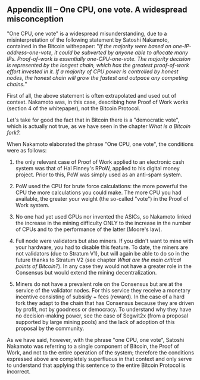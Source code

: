 ## Appendix III – One CPU, one vote. A widespread misconception ##

&quot;One CPU, one vote&quot; is a widespread misunderstanding, due to a misinterpretation of the following statement by Satoshi Nakamoto, contained in the Bitcoin withepaper: &quot;_If the majority were based on one-IP-address-one-vote, it could be subverted by anyone able to allocate many IPs. Proof-of-work is essentially one-CPU-one-vote. The majority decision is represented by the longest chain, which has the greatest proof-of-work effort invested in it. If a majority of CPU power is controlled by honest nodes, the honest chain will grow the fastest and outpace any competing chains._&quot;

First of all, the above statement is often extrapolated and used out of context. Nakamoto was, in this case, describing how Proof of Work works (section 4 of the whitepaper), not the Bitcoin Protocol.

Let&#39;s take for good the fact that in Bitcoin there is a &quot;democratic vote&quot;, which is actually not true, as we have seen in the chapter _What is a Bitcoin fork?._

When Nakamoto elaborated the phrase &quot;One CPU, one vote&quot;, the conditions were as follows:

1) the only relevant case of Proof of Work applied to an electronic cash system was that of Hal Finney&#39;s RPoW, applied to his digital money project. Prior to this, PoW was simply used as an anti-spam system.

2) PoW used the CPU for brute force calculations: the more powerful the CPU the more calculations you could make. The more CPU you had available, the greater your weight (the so-called &quot;vote&quot;) in the Proof of Work system.

3) No one had yet used GPUs nor invented the ASICs, so Nakamoto linked the increase in the mining difficulty ONLY to the increase in the number of CPUs and to the performance of the latter (Moore&#39;s law).

4) Full node were validators but also miners. If you didn&#39;t want to mine with your hardware, you had to disable this feature.
 To date, the miners are not validators (due to Stratum V1), but will again be able to do so in the future thanks to Stratum V2 (see chapter _What are the main critical points of Bitcoin?_). In any case they would not have a greater role in the Consensus but would extend the mining decentralization.

5) Miners do not have a prevalent role on the Consensus but are at the service of the validator nodes. For this service they receive a monetary incentive consisting of subsidy + fees (reward). In the case of a hard fork they adapt to the chain that has Consensus because they are driven by profit, not by goodness or democracy.
 To understand why they have no decision-making power, see the case of Segwit2x (from a proposal supported by large mining pools) and the lack of adoption of this proposal by the community.

As we have said, however, with the phrase &quot;one CPU, one vote&quot;, Satoshi Nakamoto was referring to a single component of Bitcoin, the Proof of Work, and not to the entire operation of the system; therefore the conditions expressed above are completely superfluous in that context and only serve to understand that applying this sentence to the entire Bitcoin Protocol is incorrect.
